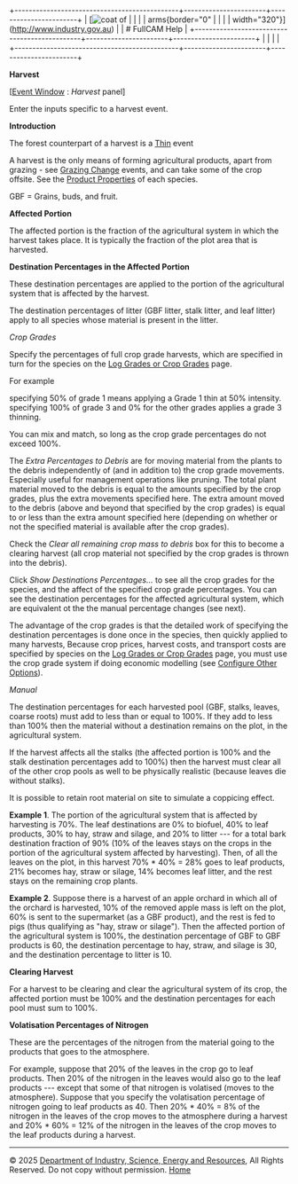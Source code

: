 +----------------------------------------------+-----------------------+-----------------------+
| [![coat of                                   |                       | [](index.htm)         |
| arms](imgs/DISER-inline_Mono.png){border="0" |                       |                       |
| width="320"}](http://www.industry.gov.au)    |                       | # FullCAM Help        |
+----------------------------------------------+-----------------------+-----------------------+
|                                              |                       |                       |
+----------------------------------------------+-----------------------+-----------------------+

**Harvest**

\[[Event Window](137_Event%20Window.htm) : *Harvest* panel\]

Enter the inputs specific to a harvest event.

**Introduction**

The forest counterpart of a harvest is a [Thin](140_Thin.htm) event

A harvest is the only means of forming agricultural products, apart from
grazing - see [Grazing Change](196_Grazing%20Change.htm) events, and can
take some of the crop offsite. See the [Product
Properties](47_Product%20Properties.htm) of each species.

GBF = Grains, buds, and fruit.

**Affected Portion**

The affected portion is the fraction of the agricultural system in which
the harvest takes place. It is typically the fraction of the plot area
that is harvested.

**Destination Percentages in the Affected Portion**

These destination percentages are applied to the portion of the
agricultural system that is affected by the harvest.

The destination percentages of litter (GBF litter, stalk litter, and
leaf litter) apply to all species whose material is present in the
litter.

*Crop Grades*

Specify the percentages of full crop grade harvests, which are specified
in turn for the species on the [Log Grades or Crop
Grades](http://www.fullcam.au/FullCAMServer2020/Help/263_Log%20Grades%20or%20Crop%20Grades.htm)
page.

For example

specifying 50% of grade 1 means applying a Grade 1 thin at 50%
intensity.\
specifying 100% of grade 3 and 0% for the other grades applies a grade 3
thinning.

You can mix and match, so long as the crop grade percentages do not
exceed 100%.

The *Extra Percentages to Debris* are for moving material from the
plants to the debris independently of (and in addition to) the crop
grade movements. Especially useful for management operations like
pruning. The total plant material moved to the debris is equal to the
amounts specified by the crop grades, plus the extra movements specified
here. The extra amount moved to the debris (above and beyond that
specified by the crop grades) is equal to or less than the extra amount
specified here (depending on whether or not the specified material is
available after the crop grades).

Check the *Clear all remaining crop mass to debris* box for this to
become a clearing harvest (all crop material not specified by the crop
grades is thrown into the debris).

Click *Show Destinations Percentages\...* to see all the crop grades for
the species, and the affect of the specified crop grade percentages. You
can see the destination percentages for the affected agricultural
system, which are equivalent ot the the manual percentage changes (see
next).

The advantage of the crop grades is that the detailed work of specifying
the destination percentages is done once in the species, then quickly
applied to many harvests, Because crop prices, harvest costs, and
transport costs are specified by species on the [Log Grades or Crop
Grades](http://www.fullcam.au/FullCAMServer2020/Help/263_Log%20Grades%20or%20Crop%20Grades.htm)
page, you must use the crop grade system if doing economic modelling
(see [Configure Other Options](138_Configure%20Other%20Options.htm)).

*Manual*

The destination percentages for each harvested pool (GBF, stalks,
leaves, coarse roots) must add to less than or equal to 100%. If they
add to less than 100% then the material without a destination remains on
the plot, in the agricultural system.

If the harvest affects all the stalks (the affected portion is 100% and
the stalk destination percentages add to 100%) then the harvest must
clear all of the other crop pools as well to be physically realistic
(because leaves die without stalks).

It is possible to retain root material on site to simulate a coppicing
effect.

**Example 1**. The portion of the agricultural system that is affected
by harvesting is 70%. The leaf destinations are 0% to biofuel, 40% to
leaf products, 30% to hay, straw and silage, and 20% to litter --- for a
total bark destination fraction of 90% (10% of the leaves stays on the
crops in the portion of the agricultural system affected by harvesting).
Then, of all the leaves on the plot, in this harvest 70% \* 40% = 28%
goes to leaf products, 21% becomes hay, straw or silage, 14% becomes
leaf litter, and the rest stays on the remaining crop plants.

**Example 2**. Suppose there is a harvest of an apple orchard in which
all of the orchard is harvested, 10% of the removed apple mass is left
on the plot, 60% is sent to the supermarket (as a GBF product), and the
rest is fed to pigs (thus qualifying as "hay, straw or silage"). Then
the affected portion of the agricultural system is 100%, the destination
percentage of GBF to GBF products is 60, the destination percentage to
hay, straw, and silage is 30, and the destination percentage to litter
is 10.

**Clearing Harvest**

For a harvest to be clearing and clear the agricultural system of its
crop, the affected portion must be 100% and the destination percentages
for each pool must sum to 100%.

**Volatisation Percentages of Nitrogen**

These are the percentages of the nitrogen from the material going to the
products that goes to the atmosphere.

For example, suppose that 20% of the leaves in the crop go to leaf
products. Then 20% of the nitrogen in the leaves would also go to the
leaf products --- except that some of that nitrogen is volatised (moves
to the atmosphere). Suppose that you specify the volatisation percentage
of nitrogen going to leaf products as 40. Then 20% \* 40% = 8% of the
nitrogen in the leaves of the crop moves to the atmosphere during a
harvest and 20% \* 60% = 12% of the nitrogen in the leaves of the crop
moves to the leaf products during a harvest.

------------------------------------------------------------------------

© 2025 [Department of Industry, Science, Energy and
Resources](http://www.industry.gov.au "Department of Industry, Science, Energy and Resources"),
All Rights Reserved. Do not copy without permission.
[Home](index.htm "help index")
